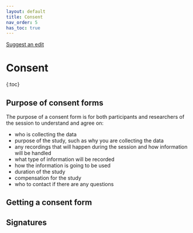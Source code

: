 ```yaml
---
layout: default
title: Consent
nav_order: 5
has_toc: true
---
```


[Suggest an edit](https://github.com/dlevineBC/user-research-guide-alpha/issues/new)

# Consent

{:toc}

## Purpose of consent forms
The purpose of a consent form is for both participants and researchers of the session to understand and agree on:

- who is collecting the data
- purpose of the study, such as why you are collecting the data
- any recordings that will happen during the session and how information will be handled
- what type of information will be recorded
- how the information is going to be used
- duration of the study
- compensation for the study
- who to contact if there are any questions

## Getting a consent form

## Signatures
